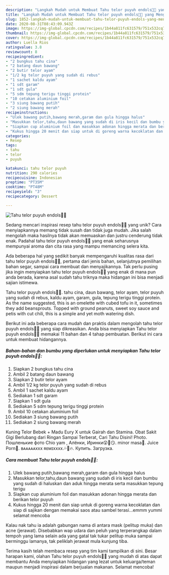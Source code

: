 ```yaml
---
description: "Langkah Mudah untuk Membuat Tahu telor puyuh endols🤤🤤 yang Menggugah Selera"
title: "Langkah Mudah untuk Membuat Tahu telor puyuh endols🤤🤤 yang Menggugah Selera"
slug: 1852-langkah-mudah-untuk-membuat-tahu-telor-puyuh-endols-yang-menggugah-selera
date: 2020-08-31T08:43:09.943Z
image: https://img-global.cpcdn.com/recipes/1b44a811fc631579/751x532cq70/tahu-telor-puyuh-endols🤤🤤-foto-resep-utama.jpg
thumbnail: https://img-global.cpcdn.com/recipes/1b44a811fc631579/751x532cq70/tahu-telor-puyuh-endols🤤🤤-foto-resep-utama.jpg
cover: https://img-global.cpcdn.com/recipes/1b44a811fc631579/751x532cq70/tahu-telor-puyuh-endols🤤🤤-foto-resep-utama.jpg
author: Luella Rios
ratingvalue: 3.8
reviewcount: 8
recipeingredient:
- "2 bungkus tahu cina"
- "2 batang daun bawang"
- "2 butir telor ayam"
- "1/2 kg telor puyuh yang sudah di rebus"
- "1 sachet kaldu ayam"
- "1 sdt garam"
- "1 sdt gula"
- "5 sdm tepung terigu tinggi protein"
- "10 cetakan aluminium foil"
- "3 siung bawang putih"
- "2 siung bawang merah"
recipeinstructions:
- "Ulek bawang putih,bawang merah,garam dan gula hingga halus"
- "Masukkan telor,tahu,daun bawang yang sudah di iris kecil dan bumbu yang sudah di haluskan dan aduk hingga merata serta masukkan tepung terigu"
- "Siapkan cup aluminium foil dan masukkan adonan hingga merata dan berikan telor puyuh"
- "Kukus hingga 20 menit dan siap untuk di goreng warna kecoklatan dan siap di sajikan dengan memakai saos atau sambel terasi...emmm yummi selamat mencoba"
categories:
- Resep
tags:
- tahu
- telor
- puyuh

katakunci: tahu telor puyuh 
nutrition: 290 calories
recipecuisine: Indonesian
preptime: "PT35M"
cooktime: "PT48M"
recipeyield: "3"
recipecategory: Dessert

---
```



![Tahu telor puyuh endols🤤🤤](https://img-global.cpcdn.com/recipes/1b44a811fc631579/751x532cq70/tahu-telor-puyuh-endols🤤🤤-foto-resep-utama.jpg)

Sedang mencari inspirasi resep tahu telor puyuh endols🤤🤤 yang unik? Cara menyiapkannya memang tidak susah dan tidak juga mudah. Jika salah mengolah maka hasilnya tidak akan memuaskan dan justru cenderung tidak enak. Padahal tahu telor puyuh endols🤤🤤 yang enak seharusnya mempunyai aroma dan cita rasa yang mampu memancing selera kita.

Ada beberapa hal yang sedikit banyak mempengaruhi kualitas rasa dari tahu telor puyuh endols🤤🤤, pertama dari jenis bahan, selanjutnya pemilihan bahan segar, sampai cara membuat dan menyajikannya. Tak perlu pusing jika ingin menyiapkan tahu telor puyuh endols🤤🤤 yang enak di mana pun anda berada, karena asal sudah tahu triknya maka hidangan ini bisa menjadi sajian istimewa.

Tahu telor puyuh endols🤤🤤. tahu cina, daun bawang, telor ayam, telor puyuh yang sudah di rebus, kaldu ayam, garam, gula, tepung terigu tinggi protein. As the name suggested, this is an omelette with cubed tofu in it, sometimes they add beansprouts. Topped with ground peanuts, sweet soy sauce and petis with cut chili, this is a simple and yet moth watering dish.


Berikut ini ada beberapa cara mudah dan praktis dalam mengolah tahu telor puyuh endols🤤🤤 yang siap dikreasikan. Anda bisa menyiapkan Tahu telor puyuh endols🤤🤤 memakai 11 bahan dan 4 tahap pembuatan. Berikut ini cara untuk membuat hidangannya.

<!--inarticleads1-->

##### Bahan-bahan dan bumbu yang diperlukan untuk menyiapkan Tahu telor puyuh endols🤤🤤:

1. Siapkan 2 bungkus tahu cina
1. Ambil 2 batang daun bawang
1. Siapkan 2 butir telor ayam
1. Ambil 1/2 kg telor puyuh yang sudah di rebus
1. Ambil 1 sachet kaldu ayam
1. Sediakan 1 sdt garam
1. Siapkan 1 sdt gula
1. Sediakan 5 sdm tepung terigu tinggi protein
1. Ambil 10 cetakan aluminium foil
1. Sediakan 3 siung bawang putih
1. Sediakan 2 siung bawang merah


Kuning Telor Bebek + Madu Eury X untuk Gairah dan Stamina. Obat Sakit Gigi Berlubang dari Ringan Sampai Terberat, Cari Tahu Disini! Photo. Пошленькие фото Chio yam , Алёнки, Иринки😲🤤😏. minor masa🤤. Juice Porn🤤. ʙᴀᴀᴀᴀᴀxxx ʀᴇᴍɪxxxx.💦🤤🔥. Купить. Загрузка. 

<!--inarticleads2-->

##### Cara membuat Tahu telor puyuh endols🤤🤤:

1. Ulek bawang putih,bawang merah,garam dan gula hingga halus
1. Masukkan telor,tahu,daun bawang yang sudah di iris kecil dan bumbu yang sudah di haluskan dan aduk hingga merata serta masukkan tepung terigu
1. Siapkan cup aluminium foil dan masukkan adonan hingga merata dan berikan telor puyuh
1. Kukus hingga 20 menit dan siap untuk di goreng warna kecoklatan dan siap di sajikan dengan memakai saos atau sambel terasi...emmm yummi selamat mencoba


Kalau nak tahu ia adalah gabungan nama di antara mask (pelitup muka) dan acne (jerawat). Disebabkan wap udara dan peluh yang terperangkap dalam tempoh yang lama selain ada yang gatal tak tukar pelitup muka sampai berminggu lamanya, tak peliklah jerawat mula kunjung tiba. 

Terima kasih telah membaca resep yang tim kami tampilkan di sini. Besar harapan kami, olahan Tahu telor puyuh endols🤤🤤 yang mudah di atas dapat membantu Anda menyiapkan hidangan yang lezat untuk keluarga/teman maupun menjadi inspirasi dalam berjualan makanan. Selamat mencoba!

